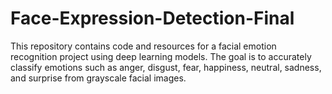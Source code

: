 # Face-Expression-Detection-Final
This repository contains code and resources for a facial emotion recognition project using deep learning models. The goal is to accurately classify emotions such as anger, disgust, fear, happiness, neutral, sadness, and surprise from grayscale facial images.
